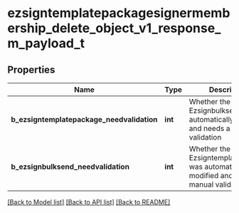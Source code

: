 # ezsigntemplatepackagesignermembership_delete_object_v1_response_m_payload_t

## Properties
Name | Type | Description | Notes
------------ | ------------- | ------------- | -------------
**b_ezsigntemplatepackage_needvalidation** | **int** | Whether the Ezsignbulksend was automatically modified and needs a manual validation | 
**b_ezsignbulksend_needvalidation** | **int** | Whether the Ezsigntemplatepackage was automatically modified and needs a manual validation | 

[[Back to Model list]](../README.md#documentation-for-models) [[Back to API list]](../README.md#documentation-for-api-endpoints) [[Back to README]](../README.md)


